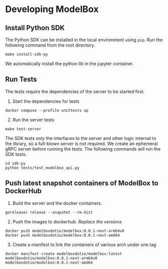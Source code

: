 # Developing ModelBox


## Install Python SDK

The Python SDK can be installed in the local environment using `pip`. Run the following command from the root directory.

```
make install-sdk-py
```

We automatically install the python lib in the jupyter container.

## Run Tests

The tests require the dependencies of the server to be started first. 

1. Start the dependencies for tests
```
docker compose --profile unittests up
```

2. Run the server tests
```
make test-server
```

The SDK tests only the interfaces to the server and other logic internal to the library, so a full-blown server is not required. We create an ephemeral gRPC server before running the tests. The following commands will run the SDK tests.

```
cd sdk-py
python tests/test_modelbox_api.py
```

## Push latest snapshot containers of ModelBox to DockerHub

1. Build the server and the docker containers.
```
goreleaser release --snapshot --rm-dist
```

2. Push the images to dockerhub. *Replace the versions*
```
docker push modelboxdotio/modelbox:0.0.1-next-arm64v8
docker push modelboxdotio/modelbox:0.0.1-next-amd64
```

3. Create a manifest to link the containers of various arch under one tag
```
docker manifest create modelboxdotio/modelbox:latest modelboxdotio/modelbox:0.0.1-next-arm64v8 modelboxdotio/modelbox:0.0.1-next-amd64
```